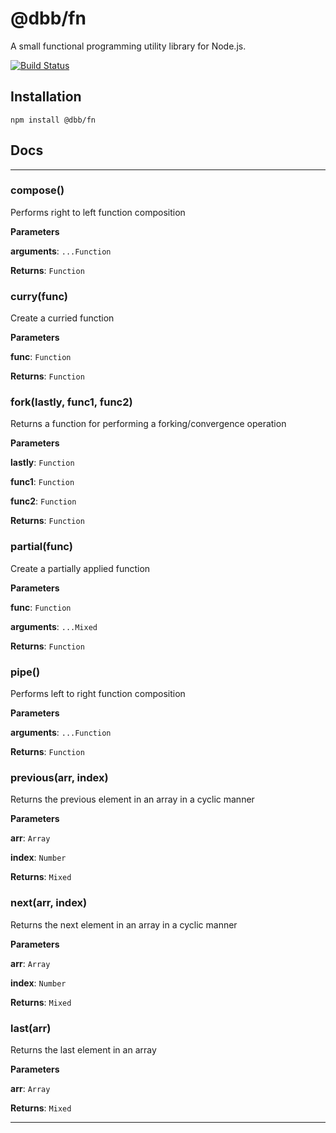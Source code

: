 # @dbb/fn
A small functional programming utility library for Node.js.

[![Build Status](https://travis-ci.org/DungBeetleBASH/strike.png)](https://travis-ci.org/DungBeetleBASH/fn)

## Installation

`npm install @dbb/fn`

## Docs

* * *

### compose() 

Performs right to left function composition

**Parameters**

**arguments**: `...Function`

**Returns**: `Function`


### curry(func) 

Create a curried function

**Parameters**

**func**: `Function`

**Returns**: `Function`


### fork(lastly, func1, func2) 

Returns a function for performing a forking/convergence operation

**Parameters**

**lastly**: `Function`

**func1**: `Function`

**func2**: `Function`

**Returns**: `Function`


### partial(func) 

Create a partially applied function

**Parameters**

**func**: `Function`

**arguments**: `...Mixed`

**Returns**: `Function`


### pipe() 

Performs left to right function composition

**Parameters**

**arguments**: `...Function`

**Returns**: `Function`


### previous(arr, index) 

Returns the previous element in an array in a cyclic manner

**Parameters**

**arr**: `Array`

**index**: `Number`

**Returns**: `Mixed`


### next(arr, index) 

Returns the next element in an array in a cyclic manner

**Parameters**

**arr**: `Array`

**index**: `Number`

**Returns**: `Mixed`


### last(arr) 

Returns the last element in an array

**Parameters**

**arr**: `Array`

**Returns**: `Mixed`



* * *






